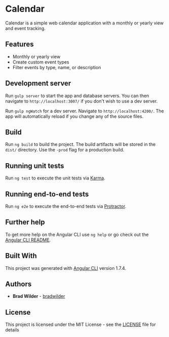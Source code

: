 # Calendar

Calendar is a simple web calendar application with a monthly or yearly view and event tracking.

## Features

* Monthly or yearly view
* Create custom event types
* Filter events by type, name, or description

## Development server

Run `gulp server` to start the app and database servers. You can then navigate to `http://localhost:3007/` if you don't wish to use a dev server.

Run `gulp ngWatch` for a dev server. Navigate to `http://localhost:4200/`. The app will automatically reload if you change any of the source files.

## Build

Run `ng build` to build the project. The build artifacts will be stored in the `dist/` directory. Use the `-prod` flag for a production build.

## Running unit tests

Run `ng test` to execute the unit tests via [Karma](https://karma-runner.github.io).

## Running end-to-end tests

Run `ng e2e` to execute the end-to-end tests via [Protractor](http://www.protractortest.org/).

## Further help

To get more help on the Angular CLI use `ng help` or go check out the [Angular CLI README](https://github.com/angular/angular-cli/blob/master/README.md).

## Built With

This project was generated with [Angular CLI](https://github.com/angular/angular-cli) version 1.7.4.

## Authors

* **Brad Wilder** - [bradwilder](https://github.com/bradwilder)

## License

This project is licensed under the MIT License - see the [LICENSE](https://github.com/bradwilder/calendar/blob/master/LICENSE) file for details
